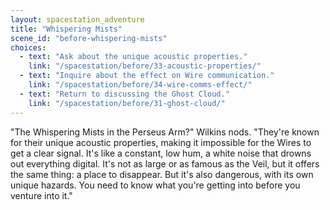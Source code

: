 ```yaml
---
layout: spacestation_adventure
title: "Whispering Mists"
scene_id: "before-whispering-mists"
choices:
  - text: "Ask about the unique acoustic properties."
    link: "/spacestation/before/33-acoustic-properties/"
  - text: "Inquire about the effect on Wire communication."
    link: "/spacestation/before/34-wire-comms-effect/"
  - text: "Return to discussing the Ghost Cloud."
    link: "/spacestation/before/31-ghost-cloud/"
---
```


"The Whispering Mists in the Perseus Arm?" Wilkins nods. "They're known for their unique acoustic properties, making it impossible for the Wires to get a clear signal. It's like a constant, low hum, a white noise that drowns out everything digital. It's not as large or as famous as the Veil, but it offers the same thing: a place to disappear. But it's also dangerous, with its own unique hazards. You need to know what you're getting into before you venture into it."
